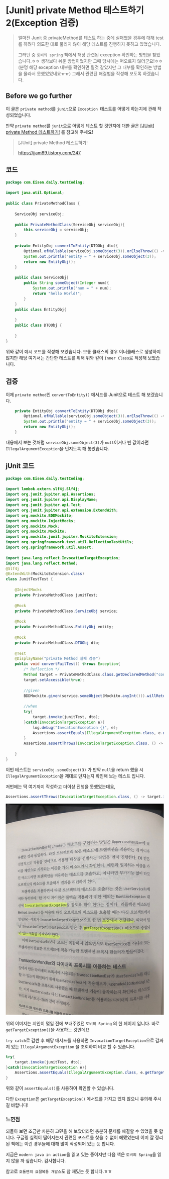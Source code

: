 # [Junit] private Method 테스트하기2(Exception 검증)



> 얼마전 Junit 중 privateMethod를 테스트 하는 중에 실패했을 경우에 대해 test를 하려다 의도한 대로 풀리지 않아 해당 테스트를 진행하지 못하고 있었습니다.
>
> 그러던 중 `토비의 spring` 책에서 해당 관련된 exception 확인하는 방법을 찾았습니다.ㅎㅎ 생각보다 쉬운 방법이었지만 그때 당시에는 떠오르지 않더군요!ㅎㅎ(분명 해당 exception 내부를 확인하면 될것 같았지만 그 내부를 확인하는 방법을 몰라서 못했었었네요ㅠㅠ) 그래서 관련된 해결법을 작성해 보도록 하겠습니다.

## Before we go further

이 글은 `private method`를 `junit`으로 `Exception `테스트를 어떻게 하는지에 관해 작성되었습니다.

만약 `private method`를 `junit`으로 어떻게 테스트 할 것인지에 대한 글은 [[JUnit] private Method 테스트하기!](https://jjam89.tistory.com/247) 를 참고해 주세요!

> [JUnit] private Method 테스트하기!
>
> https://jjam89.tistory.com/247

## 코드

```java
package com.Eisen.daily.testCoding;

import java.util.Optional;

public class PrivateMethodClass {

    ServiceObj serviceObj;

    public PrivateMethodClass(ServiceObj serviceObj){
        this.serviceObj = serviceObj;
    }

    private EntityObj convertToEntity(DTOObj dto){
        Optional.ofNullable(serviceObj.someObject(3)).orElseThrow(() -> new IllegalArgumentException());
        System.out.println("entity = " + serviceObj.someObject(3));
        return new EntityObj();
    }

    public class ServiceObj{
        public String someObject(Integer num){
            System.out.println("num = " + num);
            return "hello World!";
        }
    }
    public class EntityObj{

    }
    public class DTOObj {

    }
}
```

위와 같이 예시 코드를 작성해 보았습니다. 보통 클래스의 경우 이너클래스로 생성하지 않지만 해당 여기서는 간단한 테스트를 위해 위와 같이 `Inner Class`로 적성해 보았습니다.



## 검증

이제 `private method`인 `convertToEntity()` 메서드를 Junit으로 테스트 해 보겠습니다.

```java
    private EntityObj convertToEntity(DTOObj dto){
        Optional.ofNullable(serviceObj.someObject(3)).orElseThrow(() -> new IllegalArgumentException());
        System.out.println("entity = " + serviceObj.someObject(3));
        return new EntityObj();
    }
```

내용에서 보는 것처럼 `serviceObj.someObject(3)`가 `null`이거나 빈 값이라면 `IllegalArgumentException`을 던지도록 해 놓았습니다.



## jUnit 코드

```java
package com.Eisen.daily.testCoding;

import lombok.extern.slf4j.Slf4j;
import org.junit.jupiter.api.Assertions;
import org.junit.jupiter.api.DisplayName;
import org.junit.jupiter.api.Test;
import org.junit.jupiter.api.extension.ExtendWith;
import org.mockito.BDDMockito;
import org.mockito.InjectMocks;
import org.mockito.Mock;
import org.mockito.Mockito;
import org.mockito.junit.jupiter.MockitoExtension;
import org.springframework.test.util.ReflectionTestUtils;
import org.springframework.util.Assert;

import java.lang.reflect.InvocationTargetException;
import java.lang.reflect.Method;
@Slf4j
@ExtendWith(MockitoExtension.class)
class JunitTestTest {

    @InjectMocks
    private PrivateMethodClass junitTest;

    @Mock
    private PrivateMethodClass.ServiceObj service;

    @Mock
    private PrivateMethodClass.EntityObj entity;

    @Mock
    private PrivateMethodClass.DTOObj dto;

    @Test
    @DisplayName("private Method 실패 검증")
    public void convertFailTest() throws Exception{
        /* Reflection */
        Method target = PrivateMethodClass.class.getDeclaredMethod("convertToEntity", PrivateMethodClass.DTOObj.class);
        target.setAccessible(true);

        //given
        BDDMockito.given(service.someObject(Mockito.anyInt())).willReturn(null);

        //when
        try{
            target.invoke(junitTest, dto);
        }catch(InvocationTargetException e){
            log.debug("InvcationException {}", e);
            Assertions.assertEquals(IllegalArgumentException.class, e.getTargetException().getClass());
        }
        Assertions.assertThrows(InvocationTargetException.class, () -> target.invoke(junitTest, dto));

    }
}
```

이번 테스트는 `serviceObj.someObject(3)` 가 만약 `null`을 return 했을 시 `IllegalArgumentException`을 제대로 던지는지 확인해 보는 테스트 입니다.



저번에는 딱 여기까지 작성하고 더이상 진행을 못했었는데요, 

```java
Assertions.assertThrows(InvocationTargetException.class, () -> target.invoke(junitTest, dto));
```

![KakaoTalk_20220922_130648110](https://raw.githubusercontent.com/KrGil/TIL/f11e18fb637cc92d6cc46d20005107a6ff62b0f9/CS/Language/Compiler/java/Junit/JunitTest_privateMethod_Exception.assets/KakaoTalk_20220922_130648110.jpg)

위의 이미지는 지인이 몇일 전에 보내주었던 `토비의 Spring` 의 한 페이지 입니다. 바로 `getTargetException()`을 사용하는 것인데요

`try catch`로 감싼 후 해당 매서드를 사용하면 `InvocationTargetException`으로 감싸져 있는 `IllegalArgumentException` 을 조회하여 비교 할 수 있습니다.

```java
try{
    target.invoke(junitTest, dto);
}catch(InvocationTargetException e){
    Assertions.assertEquals(IllegalArgumentException.class, e.getTargetException().getClass());
}
```

위와 같이  `assertEquals()`를 사용하여 확인할 수 있습니다.

다만 `Exception`은  `getTargetException()` 메서드를 가지고 있지 않으니 유의해 주시길 바랍니다!



### 느낀점

되돌아 보면 조금만 차분히 고민을 해 보았더라면 충분히 문제를 해결할 수 있었을 듯 합니다. 구글링 실력이 떨어지는지 관련된 포스트를 찾을 수 없어 헤맸었는데 이미 잘 정리된 책에는 이런 경우들에 대해 많이 작성되어 있는 듯 합니다.

지금은 `modern java in action`을 읽고 있는 중이지만 다음 책은 `토비의 Spring`을 읽지 않을 까 싶습니다. 감사합니다.

참고로 `호돌맨의 요절복통 개발쇼`도 참 재밌는 듯 합니다.ㅎㅎ





 

